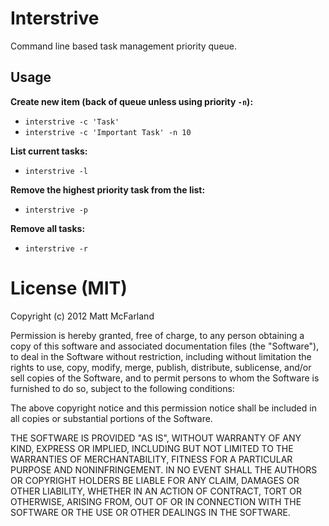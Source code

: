 Interstrive
============
Command line based task management priority queue.

## Usage
**Create new item (back of queue unless using priority `-n`):**
- `interstrive -c 'Task'`
- `interstrive -c 'Important Task' -n 10`

**List current tasks:**
- `interstrive -l`

**Remove the highest priority task from the list:**
- `interstrive -p`

**Remove all tasks:**
- `interstrive -r`

# License (MIT)
Copyright (c) 2012 Matt McFarland

Permission is hereby granted, free of charge, to any person obtaining a copy of this software and associated documentation files (the "Software"), to deal in the Software without restriction, including without limitation the rights to use, copy, modify, merge, publish, distribute, sublicense, and/or sell copies of the Software, and to permit persons to whom the Software is furnished to do so, subject to the following conditions:

The above copyright notice and this permission notice shall be included in all copies or substantial portions of the Software.

THE SOFTWARE IS PROVIDED "AS IS", WITHOUT WARRANTY OF ANY KIND, EXPRESS OR IMPLIED, INCLUDING BUT NOT LIMITED TO THE WARRANTIES OF MERCHANTABILITY, FITNESS FOR A PARTICULAR PURPOSE AND NONINFRINGEMENT. IN NO EVENT SHALL THE AUTHORS OR COPYRIGHT HOLDERS BE LIABLE FOR ANY CLAIM, DAMAGES OR OTHER LIABILITY, WHETHER IN AN ACTION OF CONTRACT, TORT OR OTHERWISE, ARISING FROM, OUT OF OR IN CONNECTION WITH THE SOFTWARE OR THE USE OR OTHER DEALINGS IN THE SOFTWARE.
